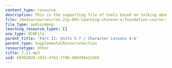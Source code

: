 ```yaml
---
content_type: resource
description: This is the supporting file of tools based on talking about weather.
file: /media/courses/res-21g-003-learning-chinese-a-foundation-course-in-mandarin-spring-2011/60302020183147b2ff86d8b494e2c660_7.11.mp3
file_type: audio/mpeg
learning_resource_types: []
ocw_type: OCWFile
parent_title: 'Part II: Units 5-7 / Character Lessons 4-6'
parent_type: SupplementalResourceSection
resourcetype: Other
title: 7.11.mp3
uid: 60302020-1831-47b2-ff86-d8b494e2c660
---
```

